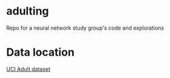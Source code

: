 # adulting
Repo for a neural network study group's code and explorations

# Data location
[UCI Adult dataset](https://archive.ics.uci.edu/ml/machine-learning-databases/adult)
